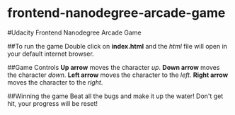 frontend-nanodegree-arcade-game
===============================

#Udacity Frontend Nanodegree Arcade Game

##To run the game
Double click on **index.html** and the *html* file will open in your default internet browser.

##Game Controls
**Up arrow** moves the character *up*.
**Down arrow** moves the character *down*.
**Left arrow** moves the character to the *left*.
**Right arrow** moves the character to the *right*.

##Winning the game
Beat all the bugs and make it up the water!
Don't get hit, your progress will be reset!
